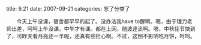 title: 9.21
date: 2007-09-21
categories: 忘了分类了

       今天上午没课，宿舍都早早的起了。没办法我have to醒啊。嗯，由于理力老师出差，呵呵上午没课，中午才有课。都在上网，随波逐流啊。嗯，中秋佳节快到了，可昨天看月亮还一半呢，还真有些担心啊。不过，这倒不影响吃月饼，呵呵。
